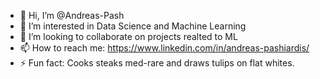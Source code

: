 - 👋 Hi, I’m @Andreas-Pash
- 👀 I’m interested in Data Science and Machine Learning
- 💞️ I’m looking to collaborate on projects realted to ML
- 📫 How to reach me: https://www.linkedin.com/in/andreas-pashiardis/
- ⚡ Fun fact: Cooks steaks med-rare and draws tulips on flat whites.

<!---
Andreas-Pash/Andreas-Pash is a ✨ special ✨ repository because its `README.md` (this file) appears on your GitHub profile.
You can click the Preview link to take a look at your changes.
--->
